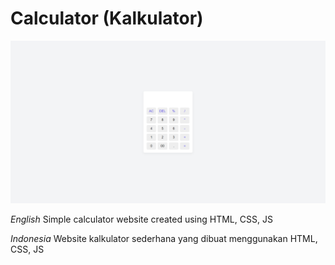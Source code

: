 # Calculator (Kalkulator)

![Screenshot](assets/ss.png)

_English_
Simple calculator website created using HTML, CSS, JS

_Indonesia_
Website kalkulator sederhana yang dibuat menggunakan HTML, CSS, JS
